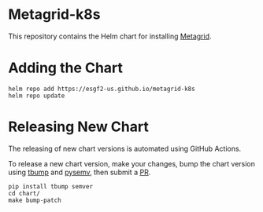 # Metagrid-k8s

This repository contains the Helm chart for installing [Metagrid](https://github.com/aims-group/metagrid).

# Adding the Chart

```
helm repo add https://esgf2-us.github.io/metagrid-k8s
helm repo update
```

# Releasing New Chart

The releasing of new chart versions is automated using GitHub Actions.

To release a new chart version, make your changes, bump the chart version using [tbump](https://github.com/your-tools/tbump) and [pysemv](https://python-semver.readthedocs.io/en/latest/index.html), then submit a [PR](https://github.com/esgf2-us/metagrid-k8s/compare).

```
pip install tbump semver
cd chart/
make bump-patch
```
